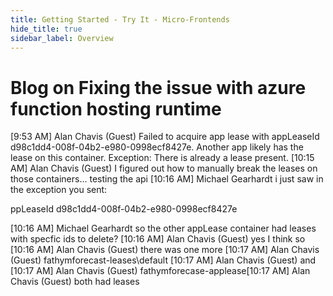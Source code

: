 ```yaml
---
title: Getting Started - Try It - Micro-Frontends
hide_title: true
sidebar_label: Overview
---
```


# Blog on Fixing the issue with azure function hosting runtime


[9:53 AM] Alan Chavis (Guest)
    Failed to acquire app lease with appLeaseId d98c1dd4-008f-04b2-e980-0998ecf8427e. Another app likely has the lease on this container. Exception: There is already a lease present.
​[10:15 AM] Alan Chavis (Guest)
    I figured out how to manually break the leases on those containers...  testing the api
​[10:16 AM] Michael Gearhardt
    i just saw in the exception you sent:

ppLeaseId d98c1dd4-008f-04b2-e980-0998ecf8427e

​[10:16 AM] Michael Gearhardt
    so the other appLease container had leases with specfic ids to delete?
​[10:16 AM] Alan Chavis (Guest)
    yes I think so
​[10:16 AM] Alan Chavis (Guest)
    there was one more
​[10:17 AM] Alan Chavis (Guest)
    fathymforecast-leases\default
​[10:17 AM] Alan Chavis (Guest)
    and
​[10:17 AM] Alan Chavis (Guest)
    fathymforecase-applease
​[10:17 AM] Alan Chavis (Guest)
    both had leases
